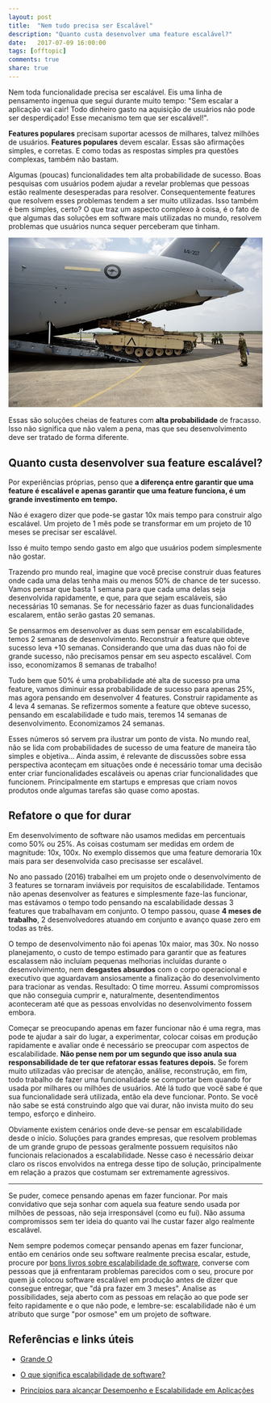 ```yaml
---
layout: post
title:  "Nem tudo precisa ser Escalável"
description: "Quanto custa desenvolver uma feature escalável?"
date:   2017-07-09 16:00:00
tags: [offtopic]
comments: true
share: true
---
```


Nem toda funcionalidade precisa ser escalável. Eis uma linha de pensamento ingenua que segui durante muito tempo: "Sem escalar a aplicação vai cair! Todo dinheiro gasto na aquisição de usuários não pode ser desperdiçado! Esse mecanismo tem que ser escalável!". 

**Features populares** precisam suportar acessos de milhares, talvez milhões de usuários. **Features populares** devem escalar. Essas são afirmações simples, e corretas. E como todas as respostas simples pra questões complexas, também não bastam.

Algumas (poucas) funcionalidades tem alta probabilidade de sucesso. Boas pesquisas com usuários podem ajudar a revelar problemas que pessoas estão realmente desesperadas para resolver. Consequentemente features que resolvem esses problemas tendem a ser muito utilizadas. Isso também é bem simples, certo? O que traz um aspecto complexo à coisa, é o fato de que algumas das soluções em software mais utilizadas no mundo, resolvem problemas que usuários nunca sequer perceberam que tinham. 


![Escalabilidade](https://raw.githubusercontent.com/andreybleme/andreybleme.github.io/master/assets/img/escalabilidade.jpg "Escalabilidade")


Essas são soluções cheias de features com **alta probabilidade** de fracasso. Isso não significa que não valem a pena, mas que seu desenvolvimento deve ser tratado de forma diferente.



Quanto custa desenvolver sua feature escalável?
-------------
Por experiências próprias, penso que **a diferença entre garantir que uma feature é escalável e apenas garantir que uma feature funciona, é um grande investimento em tempo.**

Não é exagero dizer que pode-se gastar 10x mais tempo para construir algo escalável. Um projeto de 1 mês pode se transformar em um projeto de 10 meses se precisar ser escalável.

Isso é muito tempo sendo gasto em algo que usuários podem simplesmente não gostar.

Trazendo pro mundo real, imagine que você precise construir duas features onde cada uma delas tenha mais ou menos 50% de chance de ter sucesso. Vamos pensar que basta 1 semana para que cada uma delas seja desenvolvida rapidamente, e que, para que sejam escaláveis, são necessárias 10 semanas. Se for necessário fazer as duas funcionalidades escalarem, então serão gastas 20 semanas.

Se pensarmos em desenvolver as duas sem pensar em escalabilidade, temos 2 semanas de desenvolvimento. Reconstruir a feature que obteve sucesso leva +10 semanas. Considerando que uma das duas não foi de grande sucesso, não precisamos pensar em seu aspecto escalável. Com isso, economizamos 8 semanas de trabalho!

Tudo bem que 50% é uma probabilidade até alta de sucesso pra uma feature, vamos diminuir essa probabilidade de sucesso para apenas 25%, mas agora pensando em desenvolver 4 features. Construir rapidamente as 4 leva 4 semanas. Se refizermos somente a feature que obteve sucesso, pensando em escalabilidade e tudo mais, teremos 14 semanas de desenvolvimento. Economizamos 24 semanas.

Esses números só servem pra ilustrar um ponto de vista. No mundo real, não se lida com probabilidades de sucesso de uma feature de maneira tão simples e objetiva... Ainda assim, é relevante de discussões sobre essa perspectiva aconteçam em situações onde é necessário tomar uma decisão enter criar funcionalidades escaláveis ou apenas criar funcionalidades que funcionem. Principalmente em startups e empresas que criam novos produtos onde algumas tarefas são quase como apostas.


Refatore o que for durar
-------------
Em desenvolvimento de software não usamos medidas em percentuais como 50% ou 25%. As coisas costumam ser medidas em ordem de magnitude: 10x, 100x. No exemplo dissemos que uma feature demoraria 10x mais para ser desenvolvida caso precisasse ser escalável. 

No ano passado (2016) trabalhei em um projeto onde o desenvolvimento de 3 features se tornaram inviáveis por requisitos de escalabilidade. Tentamos não apenas desenvolver as features e simplesmente faze-las funcionar, mas estávamos o tempo todo pensando na escalabilidade dessas 3 features que trabalhavam em conjunto. O tempo passou, quase **4 meses de trabalho**, 2 desenvolvedores atuando em conjunto e avanço quase zero em todas as três.

O tempo de desenvolvimento não foi apenas 10x maior, mas 30x. No nosso planejamento, o custo de tempo estimado para garantir que as features escalassem não incluíam pequenas melhorias incluídas durante o desenvolvimento, nem **desgastes absurdos** com o corpo operacional e executivo que aguardavam ansiosamente a finalização do desenvolvimento para tracionar as vendas. Resultado: O time morreu. Assumi compromissos que não conseguia cumprir e, naturalmente, desentendimentos aconteceram até que as pessoas envolvidas no desenvolvimento fossem embora.

Começar se preocupando apenas em fazer funcionar não é uma regra, mas pode te ajudar a sair do lugar, a experimentar, colocar coisas em produção rapidamente e avaliar onde é necessário se preocupar com aspectos de escalabilidade. **Não pense nem por um segundo que isso anula sua responsabilidade de ter que refatorar essas features depois.** Se forem muito utilizadas vão precisar de atenção, análise, reconstrução, em fim, todo trabalho de fazer uma funcionalidade se comportar bem quando for usada por milhares ou milhões de usuários. Até lá tudo que você sabe é que sua funcionalidade será utilizada, então ela deve funcionar. Ponto. Se você não sabe se está construindo algo que vai durar, não invista muito do seu tempo, esforço e dinheiro.

Obviamente existem cenários onde deve-se pensar em escalabilidade desde o início. Soluções para grandes empresas, que resolvem problemas de um grande grupo de pessoas geralmente possuem requisitos não funcionais relacionados a escalabilidade. Nesse caso é necessário deixar claro os riscos envolvidos na entrega desse tipo de solução, principalmente em relação a prazos que costumam ser extremamente agressivos.

---------------------

Se puder, comece pensando apenas em fazer funcionar. Por mais convidativo que seja sonhar com aquela sua feature sendo usada por milhões de pessoas, não seja irresponsável (como eu fui). Não assuma compromissos sem ter ideia do quanto vai lhe custar fazer algo realmente escalável.

Nem sempre podemos começar pensando apenas em fazer funcionar, então em cenários onde seu software realmente precisa escalar, estude, procure por [bons livros sobre escalabilidade de software](https://www.quora.com/What-are-the-best-books-to-learn-how-to-build-scalable-web-applications), converse com pessoas que já enfrentaram problemas parecidos com o seu, procure por quem já colocou software escalável em produção antes de dizer que consegue entregar, que "dá pra fazer em 3 meses".  Analise as possibilidades, seja aberto com as pessoas em relação ao que pode ser feito rapidamente e o que não pode, e lembre-se: escalabilidade não é um atributo que surge "por osmose" em um projeto de software.


Referências e links úteis
-------------
- [Grande O](https://pt.wikipedia.org/wiki/Grande-O)

- [O que significa escalabilidade de software?](https://pt.stackoverflow.com/questions/90297/o-que-significa-escalabilidade-de-software)

- [Princípios para alcançar Desempenho e Escalabilidade em Aplicações](https://msdn.microsoft.com/pt-br/library/cc518051.aspx)